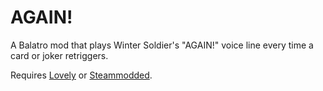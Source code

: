 # AGAIN!

A Balatro mod that plays Winter Soldier's "AGAIN!" voice line every time a card or joker retriggers.

Requires [Lovely](https://github.com/ethangreen-dev/lovely-injector) or [Steammodded](https://github.com/Steamodded/smods).
